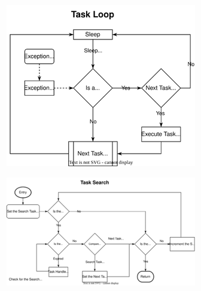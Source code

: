 

<img src="./img/task_loop.svg" align="center" hspace="15" vspace="15" alt="Task Loop">

<img src="./img/task_search.svg" align="center" hspace="15" vspace="15" alt="Task Loop">